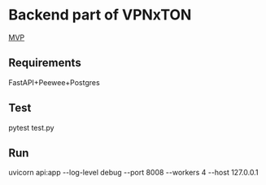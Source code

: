 # Backend part of VPNxTON

[MVP](https://vpnxton.def.team/#/)

## Requirements

FastAPI+Peewee+Postgres
## Test
pytest test.py


## Run
uvicorn api:app --log-level debug --port 8008 --workers 4 --host 127.0.0.1  
